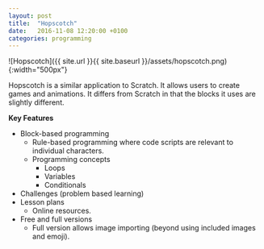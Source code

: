 ```yaml
---
layout: post
title:  "Hopscotch"
date:   2016-11-08 12:20:00 +0100
categories: programming
---
```


![Hopscotch]({{ site.url }}{{ site.baseurl }}/assets/hopscotch.png){:width="500px"}

Hopscotch is a similar application to Scratch. It allows users to create games and animations. It differs from Scratch in that the blocks it uses are slightly different.

**Key Features**

- Block-based programming
	- Rule-based programming where code scripts are relevant to individual characters.
	- Programming concepts
		- Loops
		- Variables
		- Conditionals
- Challenges (problem based learning)
- Lesson plans
	- Online resources.
- Free and full versions
	- Full version allows image importing (beyond using included images and emoji).
